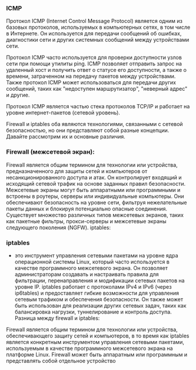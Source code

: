 ### ICMP

Протокол ICMP (Internet Control Message Protocol) является одним из базовых протоколов, используемых в компьютерных сетях, в том числе в Интернете. Он используется для передачи сообщений об ошибках, диагностики сети и других системных сообщений между устройствами сети.

Протокол ICMP часто используется для проверки доступности узлов сети при помощи утилиты ping. ICMP позволяет отправить запрос на удаленный хост и получить ответ о статусе его доступности, а также о времени, затраченном на передачу пакетов между устройствами. Также протокол ICMP может использоваться для передачи других сообщений, таких как "недоступен маршрутизатор", "неверный адрес" и другие.

Протокол ICMP является частью стека протоколов TCP/IP и работает на уровне интернет-пакетов (сетевой уровень).


Firewall и iptables оба являются технологиями, связанными с сетевой безопасностью, но они представляют собой разные концепции. Давайте рассмотрим их и основные различия.

### Firewall (межсетевой экран):

Firewall является общим термином для технологии или устройства, предназначенного для защиты сетей и компьютеров от несанкционированного доступа и атак. Он контролирует входящий и исходящий сетевой трафик на основе заданных правил безопасности.
Межсетевые экраны могут быть аппаратными или программными и встроены в роутеры, серверы или индивидуальные компьютеры.
Они обеспечивают безопасность на уровне сети, фильтруя нежелательные пакеты данных и блокируя потенциально опасные соединения.
Существует множество различных типов межсетевых экранов, таких как пакетные фильтры, прокси-серверы и межсетевые экраны следующего поколения (NGFW).
iptables:

### iptables
- это инструмент управления сетевыми пакетами на уровне ядра операционной системы Linux, который часто используется в качестве программного межсетевого экрана.
Он позволяет администраторам создавать и настраивать правила для фильтрации, перенаправления и модификации сетевых пакетов на уровне IP.
iptables работает с протоколами IPv4 и IPv6 (через ip6tables) и предоставляет гибкие возможности для управления сетевым трафиком и обеспечения безопасности.
Он также может быть использован для реализации других сетевых задач, таких как балансировка нагрузки, туннелирование и контроль доступа.
Разница между firewall и iptables:

Firewall является общим термином для технологии или устройства, обеспечивающего защиту сетей и компьютеров, в то время как iptables является конкретным инструментом управления сетевыми пакетами, используемым в качестве программного межсетевого экрана на платформе Linux.
Firewall может быть аппаратным или программным и представлять собой отдельное устройство 
